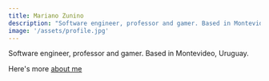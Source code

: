 ```yaml
---
title: Mariano Zunino
description: "Software engineer, professor and gamer. Based in Montevideo, Uruguay."
image: '/assets/profile.jpg'
---
```


Software engineer, professor and gamer. Based in Montevideo, Uruguay.

Here's more [about me](/about/)
